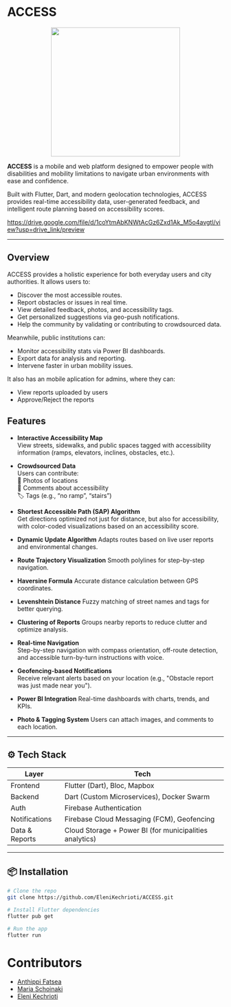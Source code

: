 #  ACCESS 
<div align="center">
    <img src =https://github.com/user-attachments/assets/e282bbde-a32d-4079-b9dc-67cb6d140c5e  width = "300px">
</div>

**ACCESS** is a mobile and web platform designed to empower people with disabilities and mobility limitations to navigate urban environments with ease and confidence.


Built with Flutter, Dart, and modern geolocation technologies, ACCESS provides real-time accessibility data, user-generated feedback, and intelligent route planning based on accessibility scores.

https://drive.google.com/file/d/1coYtmAbKNWtAcGz6Zxd1Ak_M5o4avgtl/view?usp=drive_link/preview

---

##  Overview

ACCESS provides a holistic experience for both everyday users and city authorities. It allows users to:

- Discover the most accessible routes.
- Report obstacles or issues in real time.
- View detailed feedback, photos, and accessibility tags.
- Get personalized suggestions via geo-push notifications.
- Help the community by validating or contributing to crowdsourced data.

Meanwhile, public institutions can:

- Monitor accessibility stats via Power BI dashboards.
- Export data for analysis and reporting.
- Intervene faster in urban mobility issues.

It also has an mobile aplication for admins, where they can:
  - View reports uploaded by users
  - Approve/Reject the reports

## Features

- **Interactive Accessibility Map**  
  View streets, sidewalks, and public spaces tagged with accessibility information (ramps, elevators, inclines, obstacles, etc.).

- **Crowdsourced Data**  
  Users can contribute:  
  📸 Photos of locations  
  📝 Comments about accessibility  
  🏷️ Tags (e.g., “no ramp”, “stairs”)

- **Shortest Accessible Path (SAP) Algorithm**  
  Get directions optimized not just for distance, but also for accessibility, with color-coded visualizations based on an accessibility score.

- **Dynamic Update Algorithm** 
  Adapts routes based on live user reports and environmental changes.

- **Route Trajectory Visualization** 
  Smooth polylines for step-by-step navigation.

- **Haversine Formula** 
  Accurate distance calculation between GPS coordinates.
  
- **Levenshtein Distance** 
  Fuzzy matching of street names and tags for better querying.
  
- **Clustering of Reports** 
  Groups nearby reports to reduce clutter and optimize analysis.

- **Real-time Navigation**  
  Step-by-step navigation with compass orientation, off-route detection, and accessible turn-by-turn instructions with voice.

- **Geofencing-based Notifications**  
  Receive relevant alerts based on your location (e.g., "Obstacle report was just made near you").

- **Power BI Integration** 
  Real-time dashboards with charts, trends, and KPIs.

- **Photo & Tagging System** 
  Users can attach images, and comments to each location.

---
## ⚙️ Tech Stack

| Layer     | Tech                                      |
| --------- | ---------------------------------------- |
| Frontend  | Flutter (Dart), Bloc, Mapbox              |
| Backend   | Dart (Custom Microservices), Docker Swarm |
| Auth      | Firebase Authentication                   |
| Notifications | Firebase Cloud Messaging (FCM), Geofencing |
| Data & Reports | Cloud Storage + Power BI (for municipalities analytics) |

---

## 📦 Installation

```bash
# Clone the repo
git clone https://github.com/EleniKechrioti/ACCESS.git 

# Install Flutter dependencies
flutter pub get

# Run the app
flutter run
```

# Contributors
- [Anthippi Fatsea](https://github.com/Anthippi)
- [Maria Schoinaki](https://github.com/MariaSchoinaki)
- [Eleni Kechrioti](https://github.com/EleniKechrioti)
